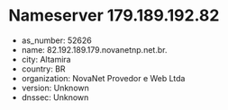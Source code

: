 # Nameserver 179.189.192.82

* as_number: 52626
* name: 82.192.189.179.novanetnp.net.br.
* city: Altamira
* country: BR
* organization: NovaNet Provedor e Web Ltda
* version: Unknown
* dnssec: Unknown
